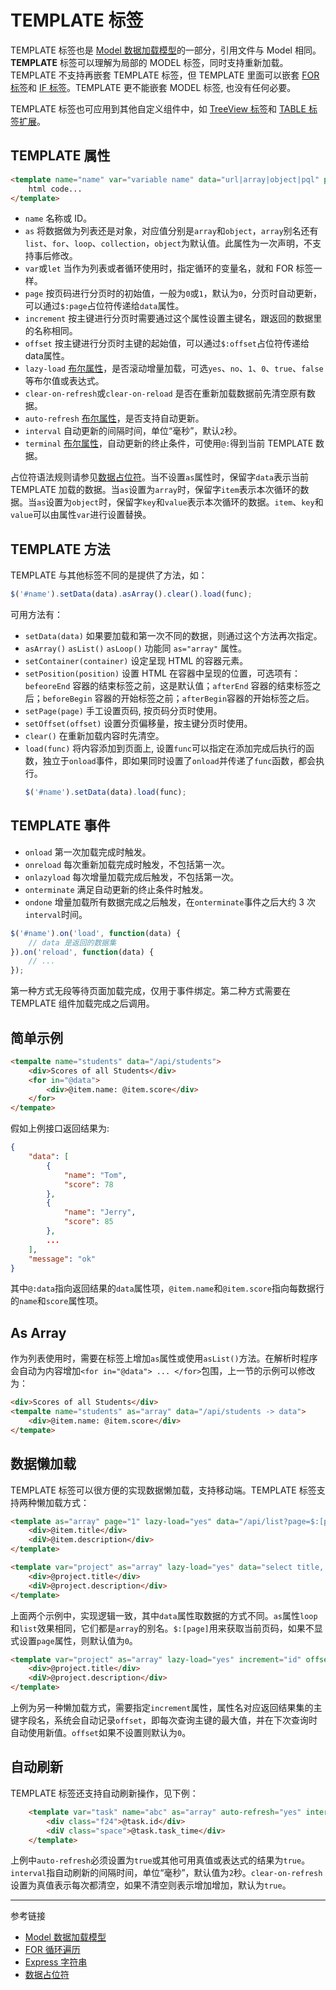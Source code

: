 # TEMPLATE 标签

TEMPLATE 标签也是 [Model 数据加载模型](/root.js/model.md)的一部分，引用文件与 Model 相同。**TEMPLATE** 标签可以理解为局部的 MODEL 标签，同时支持重新加载。TEMPLATE 不支持再嵌套 TEMPLATE 标签，但 TEMPLATE 里面可以嵌套 [FOR 标签](/root.js/for.md)和 [IF 标签](/root.js/if.md)。TEMPLATE 更不能嵌套 MODEL 标签, 也没有任何必要。

TEMPLATE 标签也可应用到其他自定义组件中，如 [TreeView 标签](/root.js/treeview.md)和 [TABLE 标签扩展](/root.js/table.md)。

## TEMPLATE 属性

```html
<template name="name" var="variable name" data="url|array|object|pql" path="jsonPath" as="array|list|for|loop|collection|object" page="int" increment="primary key" offset="0" auto-refresh="yes|no" interval="ms" terminal="boolean expression">
    html code...
</template>
```

* `name` 名称或 ID。
* `as` 将数据做为列表还是对象，对应值分别是`array`和`object`，`array`别名还有`list`、`for`、`loop`、`collection`，`object`为默认值。此属性为一次声明，不支持事后修改。
* `var`或`let` 当作为列表或者循环使用时，指定循环的变量名，就和 FOR 标签一样。
* `page` 按页码进行分页时的初始值，一般为`0`或`1`，默认为`0`，分页时自动更新，可以通过`$:page`占位符传递给`data`属性。
* `increment` 按主键进行分页时需要通过这个属性设置主键名，跟返回的数据里的名称相同。
* `offset` 按主键进行分页时主键的起始值，可以通过`$:offset`占位符传递给data属性。
* `lazy-load` [布尔属性](/root.js/boolean.md)，是否滚动增量加载，可选`yes`、`no`、`1`、`0`、`true`、`false`等布尔值或表达式。
* `clear-on-refresh`或`clear-on-reload` 是否在重新加载数据前先清空原有数据。
* `auto-refresh` [布尔属性](/root.js/boolean.md)，是否支持自动更新。
* `interval` 自动更新的间隔时间，单位“毫秒”，默认`2`秒。
* `terminal` [布尔属性](/root.js/boolean.md)，自动更新的终止条件，可使用`@:`得到当前 TEMPLATE 数据。

占位符语法规则请参见[数据占位符](/root.js/holder.md)。当不设置`as`属性时，保留字`data`表示当前 TEMPLATE 加载的数据。当`as`设置为`array`时，保留字`item`表示本次循环的数据。当`as`设置为`object`时，保留字`key`和`value`表示本次循环的数据。`item`、`key`和`value`可以由属性`var`进行设置替换。

## TEMPLATE 方法

TEMPLATE 与其他标签不同的是提供了方法，如：

```javascript
$('#name').setData(data).asArray().clear().load(func);
```

可用方法有：

* `setData(data)` 如果要加载和第一次不同的数据，则通过这个方法再次指定。
* `asArray()` `asList()` `asLoop()` 功能同 `as="array"` 属性。
* `setContainer(container)` 设定呈现 HTML 的容器元素。
* `setPosition(position)` 设置 HTML 在容器中呈现的位置，可选项有：`befeoreEnd` 容器的结束标签之前，这是默认值；`afterEnd` 容器的结束标签之后；`beforeBegin` 容器的开始标签之前；`afterBegin`容器的开始标签之后。
* `setPage(page)` 手工设置页码, 按页码分页时使用。
* `setOffset(offset)` 设置分页偏移量，按主键分页时使用。
* `clear()` 在重新加载内容时先清空。
* `load(func)` 将内容添加到页面上, 设置`func`可以指定在添加完成后执行的函数，独立于`onload`事件，即如果同时设置了`onload`并传递了`func`函数，都会执行。
    ```javascript
    $('#name').setData(data).load(func);
    ```

## TEMPLATE 事件

* `onload` 第一次加载完成时触发。
* `onreload` 每次重新加载完成时触发，不包括第一次。
* `onlazyload` 每次增量加载完成后触发，不包括第一次。
* `onterminate` 满足自动更新的终止条件时触发。
* `ondone` 增量加载所有数据完成之后触发，在`onterminate`事件之后大约 3 次`interval`时间。

```javascript
$('#name').on('load', function(data) {
    // data 是返回的数据集
}).on('reload', function(data) {
    // ...
});
```

第一种方式无段等待页面加载完成，仅用于事件绑定。第二种方式需要在 TEMPLATE 组件加载完成之后调用。

## 简单示例

```html
<tempalte name="students" data="/api/students">
    <div>Scores of all Students</div>
    <for in="@data">
        <div>@item.name: @item.score</div>
    </for>    
</tempate>
```

假如上例接口返回结果为:

```json
{
    "data": [
        {
            "name": "Tom",
            "score": 78
        },
        {
            "name": "Jerry",
            "score": 85
        },
        ...
    ],
    "message": "ok"
}
```

其中`@:data`指向返回结果的`data`属性项，`@item.name`和`@item.score`指向每数据行的`name`和`score`属性项。

## As Array

作为列表使用时，需要在标签上增加`as`属性或使用`asList()`方法。在解析时程序会自动为内容增加`<for in="@data"> ... </for>`包围，上一节的示例可以修改为：

```html
<div>Scores of all Students</div>
<tempalte name="students" as="array" data="/api/students -> data">
    <div>@item.name: @item.score</div>
</tempate>
```


## 数据懒加载

TEMPLATE 标签可以很方便的实现数据懒加载，支持移动端。TEMPLATE 标签支持两种懒加载方式：

```html
<template as="array" page="1" lazy-load="yes" data="/api/list?page=$:[page]">
    <div>@item.title</div>
    <diV>@item.description</div>
</template>

<template var="project" as="array" lazy-load="yes" data="select title, description from projects limit ~{ $:[page] * 100 }, 100">
    <div>@project.title</div>
    <diV>@project.description</div>
</template>
```

上面两个示例中，实现逻辑一致，其中`data`属性取数据的方式不同。`as`属性`loop`和`list`效果相同，它们都是`array`的别名。`$:[page]`用来获取当前页码，如果不显式设置`page`属性，则默认值为`0`。

```html
<template var="project" as="array" lazy-load="yes" increment="id" offset="15434" data="select id, title, description from projects where id>$:[offset] limit 100">
    <div>@project.title</div>
    <diV>@project.description</div>
</template>
```

上例为另一种懒加载方式，需要指定`increment`属性，属性名对应返回结果集的主键字段名，系统会自动记录`offset`，即每次查询主键的最大值，并在下次查询时自动使用新值。`offset`如果不设置则默认为`0`。

## 自动刷新

TEMPLATE 标签还支持自动刷新操作，见下例：

```html
    <template var="task" name="abc" as="array" auto-refresh="yes" interval="2000" clear-on-refresh="no" data="select id, task_time from qross_tasks limit ~{ Math.randomNext(2, 10) }">
        <div class="f24">@task.id</div>
        <diV class="space">@task.task_time</div>
    </template>
```

上例中`auto-refresh`必须设置为`true`或其他可用真值或表达式的结果为`true`。`interval`指自动刷新的间隔时间，单位“毫秒”，默认值为`2`秒。`clear-on-refresh`设置为真值表示每次都清空，如果不清空则表示增加增加，默认为`true`。

---
参考链接

* [Model 数据加载模型](/root.js/model.md)
* [FOR 循环遍历](/root.js/for.md)
* [Express 字符串](/root.js/express.md)
* [数据占位符](/root.js/holder.md)